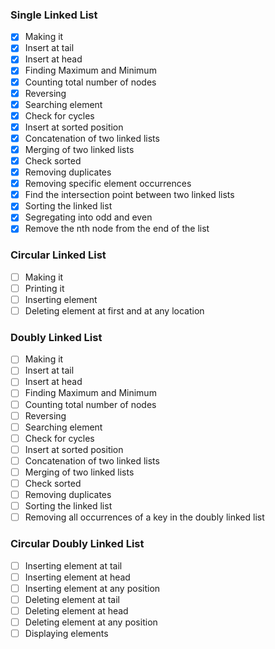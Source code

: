 ### Single Linked List

- [x] Making it
- [x] Insert at tail
- [x] Insert at head
- [x] Finding Maximum and Minimum
- [x] Counting total number of nodes
- [x] Reversing
- [x] Searching element
- [x] Check for cycles
- [x] Insert at sorted position
- [x] Concatenation of two linked lists
- [x] Merging of two linked lists
- [x] Check sorted
- [x] Removing duplicates
- [x] Removing specific element occurrences
- [x] Find the intersection point between two linked lists
- [x] Sorting the linked list
- [x] Segregating into odd and even
- [x] Remove the nth node from the end of the list

### Circular Linked List

- [ ] Making it
- [ ] Printing it
- [ ] Inserting element
- [ ] Deleting element at first and at any location

### Doubly Linked List

- [ ] Making it
- [ ] Insert at tail
- [ ] Insert at head
- [ ] Finding Maximum and Minimum
- [ ] Counting total number of nodes
- [ ] Reversing
- [ ] Searching element
- [ ] Check for cycles
- [ ] Insert at sorted position
- [ ] Concatenation of two linked lists
- [ ] Merging of two linked lists
- [ ] Check sorted
- [ ] Removing duplicates
- [ ] Sorting the linked list
- [ ] Removing all occurrences of a key in the doubly linked list

### Circular Doubly Linked List

- [ ] Inserting element at tail
- [ ] Inserting element at head
- [ ] Inserting element at any position
- [ ] Deleting element at tail
- [ ] Deleting element at head
- [ ] Deleting element at any position
- [ ] Displaying elements
